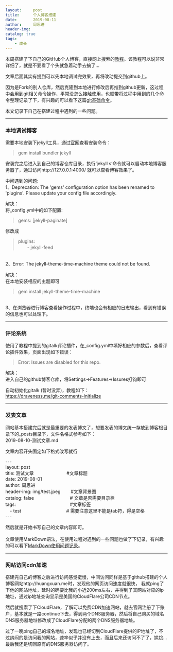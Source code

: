 ```yaml
---
layout:     post
title:      个人博客搭建
date:       2019-08-11
author:     周思进
header-img:	
catalog: true
tags:
    - 成长
---
```


本周搭建了下自己的GitHub个人博客，直接网上搜索的[教程](https://www.jianshu.com/p/e68fba58f75c)。该教程可以说非常详细了，就是不要看了个头就急着动手去搞了...

文章后面其实有提到可以先本地调试完效果，再将改动提交到github上。

因为是Fork的别人仓库，然后克隆到本地进行修改后再推到github更新，这过程中会用到git相关命令操作，平常没怎么接触使用，也顺带将过程中用到的几个命令整理记录了下，有兴趣的可以看下这篇[git基础命令](http://yzsijin.cn/2019/08/11/git%E5%9F%BA%E7%A1%80%E5%91%BD%E4%BB%A4/)。

本文记录下自己在搭建过程中遇到的一些问题。

---

### 本地调试博客  

需要本地安装下jekyll工具，通过[官网](https://www.jekyll.com.cn/)查看安装命令：  
> gem install bundler jekyll

安装完之后进入到自己的博客仓库目录，执行‘jekyll s’命令就可以启动本地博客服务器了，通过访问http://127.0.0.1:4000/ 就可以查看博客效果了。

中间遇到的问题:  
1、Deprecation: The 'gems' configuration option has been renamed to 'plugins'. Please update your config file accordingly.

解决：  
将_config.yml中的如下配置:  
> gems: [jekyll-paginate]  

修改成  
> plugins:  
　　\- jekyll-feed  

<br/>
2、Error:  The jekyll-theme-time-machine theme could not be found.  

解决：  
在本地安装相应的主题即可
> gem install jekyll-theme-time-machine

<br/>
3、在浏览器进行博客查看操作过程中，终端也会有相应的日志输出，看到有错误的信息也可以处理下。

---

### 评论系统

使用了教程中提到的gitalk评论插件，在_config.yml中填好相应的参数后，查看评论插件效果，页面出现如下错误：  
> Error: Issues are disabled for this repo.  

解决：  
进入自己的github博客仓库，将Settings->Features->Issures打钩即可

自动初始化gitalk (暂时没弄)，教程如下：  
https://draveness.me/git-comments-initialize

---

### 发表文章

网站基本搭建完后就是最重要的发表博文了，想要发表的博文统一存放到博客根目录下的_posts目录下，文件名格式参考如下：  
2019-08-10-测试文章.md

文章内容开头固定如下格式改写就行

\---  
layout: post  
title: 测试文章 　　　　　　　#文章标题  
date: 2019-08-01  
author: 周思进  
header-img: img/test.jpeg  　　#文章背景图  
catalog: false　　　　　　　　# 文章是否需要目录栏  
tags:　　　　　　　　　　　　#文章标签  
　\- test　　　　　　　　　　# 需要注意这里不能是tab符，得是空格  
\---

然后就是开始书写自己的文章内容即可。
<br/>
<br/>
文章使用MarkDown语法，在使用过程对遇到的一些问题也做了下记录，有兴趣的可以看下[MarkDown使用问题记录](http://yzsijin.cn/2019/08/11/MarkDown%E4%BD%BF%E7%94%A8%E9%97%AE%E9%A2%98%E8%AE%B0%E5%BD%95/)。

---

### 网站访问cdn加速

搭建完自己的博客之后进行访问感觉挺慢，中间访问同样是基于github搭建的个人博客网站http://huangxuan.me时，发现他的网页访问速度就很快，
我就ping了下他的网站地址，延时的确要比我的小近200ms左右，并得到了其网站对应的ip地址，通过ip地址查询显示是美国的CloudFlare公司CDN节点。

然后就搜索了下CloudFlare，了解可以免费CDN加速网站，就去官网注册了下账户，基本就是一路continue下去，得到两个DNS服务器，然后将自己购买的域名DNS服务器地址修改成了CloudFlare分配的两个DNS服务器地址。

过了一晚ping自己的域名地址，发现也已经切到CloudFlare提供的iP地址了，不过纳闷的是访问我的网站，速率似乎并没有上去，而且后来还访问不了了，尴尬...  最后我还是切回原有的DNS服务器访问了。